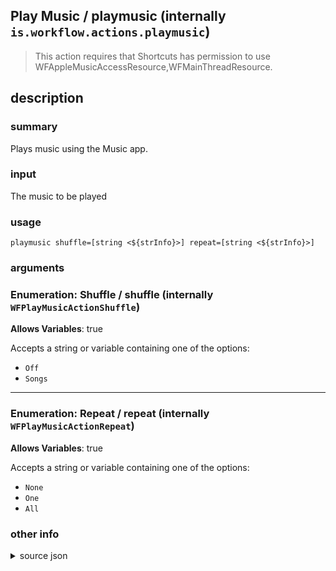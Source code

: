 
## Play Music / playmusic (internally `is.workflow.actions.playmusic`)


> This action requires that Shortcuts has permission to use WFAppleMusicAccessResource,WFMainThreadResource.


## description
### summary
Plays music using the Music app.

### input
The music to be played


### usage
`playmusic shuffle=[string <${strInfo}>] repeat=[string <${strInfo}>]`

### arguments
### Enumeration: Shuffle / shuffle (internally `WFPlayMusicActionShuffle`)
**Allows Variables**: true


Accepts a string 
or variable
containing one of the options:

- `Off`
- `Songs`

---

### Enumeration: Repeat / repeat (internally `WFPlayMusicActionRepeat`)
**Allows Variables**: true


Accepts a string 
or variable
containing one of the options:

- `None`
- `One`
- `All`

### other info

<details><summary>source json</summary>
```json
{
	"ActionClass": "WFPlayMusicAction",
	"ActionKeywords": [
		"play",
		"song",
		"ipod",
		"track",
		"music",
		"itunes",
		"library"
	],
	"AppIdentifier": "com.apple.Music",
	"Category": "Music",
	"Description": {
		"DescriptionInput": "The music to be played",
		"DescriptionSummary": "Plays music using the Music app."
	},
	"Input": {
		"Multiple": true,
		"Types": [
			"MPMediaItem"
		]
	},
	"InputPassthrough": true,
	"Name": "Play Music",
	"Parameters": [
		{
			"Class": "WFEnumerationParameter",
			"Items": [
				"Off",
				"Songs"
			],
			"Key": "WFPlayMusicActionShuffle",
			"Label": "Shuffle"
		},
		{
			"Class": "WFEnumerationParameter",
			"Items": [
				"None",
				"One",
				"All"
			],
			"Key": "WFPlayMusicActionRepeat",
			"Label": "Repeat"
		}
	],
	"RequiredResources": [
		"WFAppleMusicAccessResource",
		"WFMainThreadResource"
	],
	"Subcategory": "Playback"
}
```
</details>
